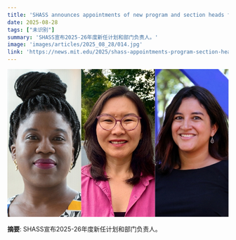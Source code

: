```yaml
---
title: 'SHASS announces appointments of new program and section heads for 2025-26'
date: 2025-08-28
tags: ["未识别"]
summary: 'SHASS宣布2025-26年度新任计划和部门负责人。'
image: 'images/articles/2025_08_28/014.jpg'
link: 'https://news.mit.edu/2025/shass-appointments-program-section-heads-0827'
---
```

![SHASS announces appointments of new program and section heads for 2025-26](images/articles/2025_08_28/014.jpg)

**摘要**: SHASS宣布2025-26年度新任计划和部门负责人。
